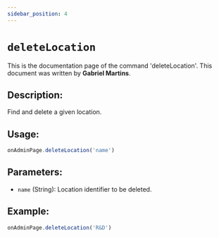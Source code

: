 ```yaml
---
sidebar_position: 4
---
```


# `deleteLocation`

This is the documentation page of the command 'deleteLocation'. This document was written by **Gabriel Martins**.

## Description:

Find and delete a given location.

## Usage:

```js
onAdminPage.deleteLocation('name')
```

## Parameters:

- `name` (String): Location identifier to be deleted.

## Example:

```js
onAdminPage.deleteLocation('R&D')
```